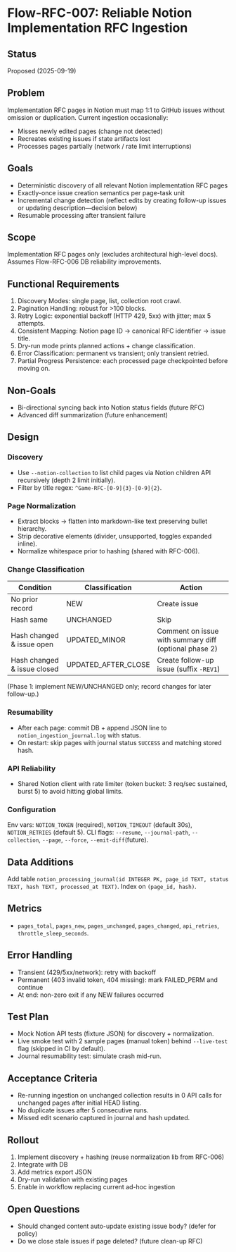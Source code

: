 # Flow-RFC-007: Reliable Notion Implementation RFC Ingestion

## Status
Proposed (2025-09-19)

## Problem
Implementation RFC pages in Notion must map 1:1 to GitHub issues without omission or duplication. Current ingestion occasionally:
- Misses newly edited pages (change not detected)
- Recreates existing issues if state artifacts lost
- Processes pages partially (network / rate limit interruptions)

## Goals
- Deterministic discovery of all relevant Notion implementation RFC pages
- Exactly-once issue creation semantics per page-task unit
- Incremental change detection (reflect edits by creating follow-up issues or updating description—decision below)
- Resumable processing after transient failure

## Scope
Implementation RFC pages only (excludes architectural high-level docs). Assumes Flow-RFC-006 DB reliability improvements.

## Functional Requirements
1. Discovery Modes: single page, list, collection root crawl.
2. Pagination Handling: robust for >100 blocks.
3. Retry Logic: exponential backoff (HTTP 429, 5xx) with jitter; max 5 attempts.
4. Consistent Mapping: Notion page ID → canonical RFC identifier → issue title.
5. Dry-run mode prints planned actions + change classification.
6. Error Classification: permanent vs transient; only transient retried.
7. Partial Progress Persistence: each processed page checkpointed before moving on.

## Non-Goals
- Bi-directional syncing back into Notion status fields (future RFC)
- Advanced diff summarization (future enhancement)

## Design
### Discovery
- Use `--notion-collection` to list child pages via Notion children API recursively (depth 2 limit initially).
- Filter by title regex: `^Game-RFC-[0-9]{3}-[0-9]{2}`.

### Page Normalization
- Extract blocks → flatten into markdown-like text preserving bullet hierarchy.
- Strip decorative elements (divider, unsupported, toggles expanded inline).
- Normalize whitespace prior to hashing (shared with RFC-006).

### Change Classification
| Condition | Classification | Action |
|-----------|---------------|--------|
| No prior record | NEW | Create issue |
| Hash same | UNCHANGED | Skip |
| Hash changed & issue open | UPDATED_MINOR | Comment on issue with summary diff (optional phase 2) |
| Hash changed & issue closed | UPDATED_AFTER_CLOSE | Create follow-up issue (suffix `-REV1`) |

(Phase 1: implement NEW/UNCHANGED only; record changes for later follow-up.)

### Resumability
- After each page: commit DB + append JSON line to `notion_ingestion_journal.log` with status.
- On restart: skip pages with journal status `SUCCESS` and matching stored hash.

### API Reliability
- Shared Notion client with rate limiter (token bucket: 3 req/sec sustained, burst 5) to avoid hitting global limits.

### Configuration
Env vars: `NOTION_TOKEN` (required), `NOTION_TIMEOUT` (default 30s), `NOTION_RETRIES` (default 5).
CLI flags: `--resume`, `--journal-path`, `--collection`, `--page`, `--force`, `--emit-diff`(future).

## Data Additions
Add table `notion_processing_journal(id INTEGER PK, page_id TEXT, status TEXT, hash TEXT, processed_at TEXT)`. Index on `(page_id, hash)`.

## Metrics
- `pages_total`, `pages_new`, `pages_unchanged`, `pages_changed`, `api_retries`, `throttle_sleep_seconds`.

## Error Handling
- Transient (429/5xx/network): retry with backoff
- Permanent (403 invalid token, 404 missing): mark FAILED_PERM and continue
- At end: non-zero exit if any NEW failures occurred

## Test Plan
- Mock Notion API tests (fixture JSON) for discovery + normalization.
- Live smoke test with 2 sample pages (manual token) behind `--live-test` flag (skipped in CI by default).
- Journal resumability test: simulate crash mid-run.

## Acceptance Criteria
- Re-running ingestion on unchanged collection results in 0 API calls for unchanged pages after initial HEAD listing.
- No duplicate issues after 5 consecutive runs.
- Missed edit scenario captured in journal and hash updated.

## Rollout
1. Implement discovery + hashing (reuse normalization lib from RFC-006)
2. Integrate with DB
3. Add metrics export JSON
4. Dry-run validation with existing pages
5. Enable in workflow replacing current ad-hoc ingestion

## Open Questions
- Should changed content auto-update existing issue body? (defer for policy)
- Do we close stale issues if page deleted? (future clean-up RFC)
